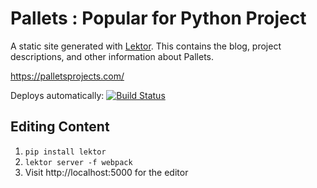# Pallets : Popular for Python Project

A static site generated with [Lektor](https://www.getlektor.com). This
contains the blog, project descriptions, and other information about
Pallets.

https://palletsprojects.com/

Deploys automatically: [![Build Status](https://travis-ci.org/pallets/website.svg?branch=master)](https://travis-ci.org/pallets/website)


## Editing Content

1. `pip install lektor`
2. `lektor server -f webpack`
3. Visit http://localhost:5000 for the editor
